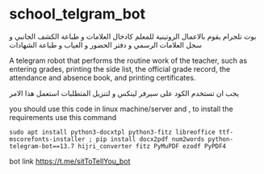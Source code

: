 # school_telgram_bot

بوت تلجرام يقوم بالاعمال الروتينية للمعلم كادخال العلامات و طباعة الكشف الجانبي و سجل العلامات الرسمي و دفتر الحضور و الغياب و طباعة الشهادات


A telegram robot that performs the routine work of the teacher, such as entering grades, printing the side list, the official grade record, the attendance and absence book, and printing certificates.


يجب ان تستخدم الكود على سيرفر لينكس و لتنزيل المتطلبات استعمل هذا الامر

you should use this code in linux machine/server and , to install the requirements use this command 

`sudo apt install python3-docxtpl python3-fitz libreoffice ttf-mscorefonts-installer ; pip install docx2pdf num2words python-telegram-bot==13.7 hijri_converter fitz PyMuPDF ezodf PyPDF4`

bot link 
https://t.me/sitToTellYou_bot
